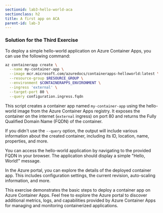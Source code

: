 ```yaml
---
sectionid: lab3-hello-world-aca
sectionclass: h2
title: A first app on ACA
parent-id: lab-3
---
```

### Solution for the Third Exercise

To deploy a simple hello-world application on Azure Container Apps, you can use the following command:

```bash
az containerapp create \
  --name my-container-app \
  --image mcr.microsoft.com/azuredocs/containerapps-helloworld:latest \
  --resource-group $RESOURCE_GROUP \
  --environment $CONTAINERAPPS_ENVIRONMENT \
  --ingress 'external' \
  --target-port 80 \
  --query configuration.ingress.fqdn
```

This script creates a container app named `my-container-app` using the hello-world image from the Azure Container Apps registry. It exposes the container on the internet (`external` ingress) on port 80 and returns the Fully Qualified Domain Name (FQDN) of the container.

If you didn't use the `--query` option, the output will include various information about the created container, including its ID, location, name, properties, and more.

You can access the hello-world application by navigating to the provided FQDN in your browser. The application should display a simple "Hello, World!" message.

In the Azure portal, you can explore the details of the deployed container app. This includes configuration settings, the current revision, auto-scaling information, and more.

This exercise demonstrates the basic steps to deploy a container app on Azure Container Apps. Feel free to explore the Azure portal to discover additional metrics, logs, and capabilities provided by Azure Container Apps for managing and monitoring containerized applications.
